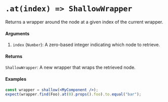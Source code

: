 # `.at(index) => ShallowWrapper`

Returns a wrapper around the node at a given index of the current wrapper.


#### Arguments

1. `index` (`Number`): A zero-based integer indicating which node to retrieve.



#### Returns

`ShallowWrapper`: A new wrapper that wraps the retrieved node.



#### Examples

```jsx
const wrapper = shallow(<MyComponent />);
expect(wrapper.find(Foo).at(0).props().foo).to.equal("bar");
```
